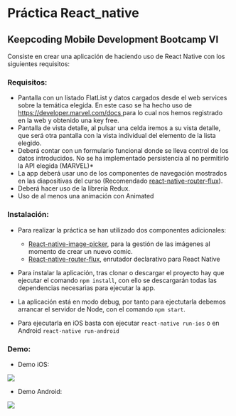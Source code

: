# Práctica React_native

## Keepcoding Mobile Development Bootcamp VI

Consiste en crear una aplicación de haciendo uso de React Native con los siguientes requisitos:


### Requisitos: 

* Pantalla con un listado FlatList y datos cargados desde el web services sobre la temática elegida. En este caso se ha hecho uso de [https://developer.marvel.com/docs ]() para lo cual nos hemos registrado en la web y obtenido una key free. 
* Pantalla de vista detalle, al pulsar una celda iremos a su vista detalle, que será otra pantalla con la vista individual del elemento de la lista elegido.
* Deberá contar con un formulario funcional donde se lleva control de los datos introducidos. No se ha implementado persistencia al no permitirlo la API elegida (MARVEL)*
* La app deberá usar uno de los componentes de navegación mostrados en las diapositivas del curso (Recomendado [react-native-router-flux](https://github.com/aksonov/react-native-router-flux)).
* Deberá hacer uso de la librería Redux.
* Uso de al menos una animación con Animated


### Instalación:
* Para realizar la práctica se han utilizado dos componentes adicionales:
	* [React-native-image-picker](https://github.com/react-community/react-native-image-picker), para la gestión de las imágenes al momento de crear un nuevo comic.
	* [React-native-router-flux](https://github.com/RNRF/react-native-router-flux), enrutador declarativo para React Native

* Para instalar la aplicación, tras clonar o descargar el proyecto hay que ejecutar el comando `npm install`, con ello se descargarán todas las dependencias necesarias para ejecutar la app.

* La aplicación está en modo debug, por tanto para ejectutarla debemos arrancar el servidor de Node, con el comando `npm start`.

* Para ejecutarla en iOS basta con ejecutar `react-native run-ios` o en Android `react-native run-android`

### Demo:

* Demo iOS:

![](https://thumbs.gfycat.com/DeterminedFarflungGuernseycow-size_restricted.gif)

* Demo Android:

![](https://thumbs.gfycat.com/IllfatedGenerousIguanodon-size_restricted.gif)





